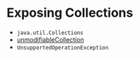 # Exposing Collections

* ``java.util.Collections``
* [unmodifiableCollection](http://docs.oracle.com/javase/6/docs/api/java/util/Collections.html#unmodifiableCollection%28java.util.Collection%29)
* ``UnsupportedOperationException``

